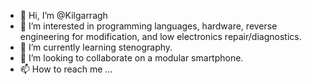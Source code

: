 - 👋 Hi, I’m @Kilgarragh
- 👀 I’m interested in programming languages, hardware, reverse engineering for modification, and low electronics repair/diagnostics.
- 🌱 I’m currently learning stenography.
- 💞️ I’m looking to collaborate on a modular smartphone.
- 📫 How to reach me ...

<!---
Kilgarragh/Kilgarragh is a ✨ special ✨ repository because its `README.md` (this file) appears on your GitHub profile.
You can click the Preview link to take a look at your changes.
--->
